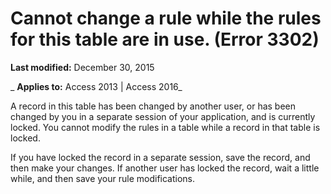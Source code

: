 
# Cannot change a rule while the rules for this table are in use. (Error 3302)

 **Last modified:** December 30, 2015

 _ **Applies to:** Access 2013 | Access 2016_

A record in this table has been changed by another user, or has been changed by you in a separate session of your application, and is currently locked. You cannot modify the rules in a table while a record in that table is locked.

If you have locked the record in a separate session, save the record, and then make your changes. If another user has locked the record, wait a little while, and then save your rule modifications.
